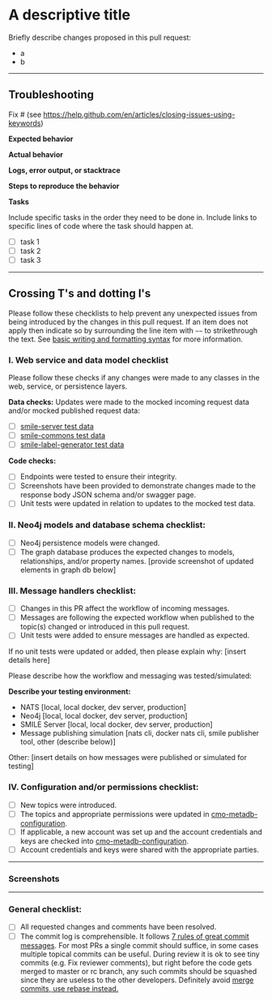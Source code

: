 # A descriptive title

Briefly describe changes proposed in this pull request:
- a
- b 

---
## Troubleshooting

Fix # (see https://help.github.com/en/articles/closing-issues-using-keywords)

**Expected behavior**

**Actual behavior**

**Logs, error output, or stacktrace**

**Steps to reproduce the behavior**

**Tasks**

Include specific tasks in the order they need to be done in. Include links to specific lines of code where the task should happen at. 

- [ ] task 1
- [ ] task 2
- [ ] task 3

---
## Crossing T's and dotting I's

Please follow these checklists to help prevent any unexpected issues from being introduced by the changes in this pull request. If an item does not apply then indicate so by surrounding the line item with `~~` to strikethrough the text. See [basic writing and formatting syntax](https://docs.github.com/en/github/writing-on-github/getting-started-with-writing-and-formatting-on-github/basic-writing-and-formatting-syntax) for more information.

### I. Web service and data model checklist

Please follow these checks if any changes were made to any classes in the web, service, or persistence layers.

**Data checks:**
Updates were made to the mocked incoming request data and/or mocked published request data:
- [ ] [smile-server test data](https://github.com/mskcc/smile-server/tree/master/service/src/test/resources/data)
- [ ] [smile-commons test data](https://github.com/mskcc/smile-commons/tree/master/src/test/resources/data)
- [ ] [smile-label-generator test data](https://github.com/mskcc/smile-label-generator/tree/master/src/test/resources/data)

**Code checks:**
- [ ] Endpoints were tested to ensure their integrity.
- [ ] Screenshots have been provided to demonstrate changes made to the response body JSON schema and/or swagger page.
- [ ] Unit tests were updated in relation to updates to the mocked test data.

### II. Neo4j models and database schema checklist:
- [ ] Neo4j persistence models were changed.
- [ ] The graph database produces the expected changes to models, relationships, and/or property names. [provide screenshot of updated elements in graph db below]

### III. Message handlers checklist:
- [ ] Changes in this PR affect the workflow of incoming messages.
- [ ] Messages are following the expected workflow when published to the topic(s) changed or introduced in this pull request.
- [ ] Unit tests were added to ensure messages are handled as expected.

If no unit tests were updated or added, then please explain why: [insert details here]

Please describe how the workflow and messaging was tested/simulated:

**Describe your testing environment:**

- NATS [local, local docker, dev server, production]
- Neo4j [local, local docker, dev server, production]
- SMILE Server [local, local docker, dev server, production]
- Message publishing simulation [nats cli, docker nats cli, smile publisher tool, other (describe below)]

Other: [insert details on how messages were published or simulated for testing]

### IV. Configuration and/or permissions checklist:
- [ ] New topics were introduced.
- [ ] The topics and appropriate permissions were updated in [cmo-metadb-configuration](https://github.mskcc.org/cmo/cmo-metadb-configuration).
- [ ] If applicable, a new account was set up and the account credentials and keys are checked into [cmo-metadb-configuration](https://github.mskcc.org/cmo/cmo-metadb-configuration).
- [ ] Account credentials and keys were shared with the appropriate parties.

---
### Screenshots

---
### General checklist:
- [ ] All requested changes and comments have been resolved.
- [ ] The commit log is comprehensible. It follows [7 rules of great commit messages](http://chris.beams.io/posts/git-commit/). For most PRs a single commit should suffice, in some cases multiple topical commits can be useful. During review it is ok to see tiny commits (e.g. Fix reviewer comments), but right before the code gets merged to master or rc branch, any such commits should be squashed since they are useless to the other developers. Definitely avoid [merge commits, use rebase instead.](http://nathanleclaire.com/blog/2014/09/14/dont-be-scared-of-git-rebase/)
